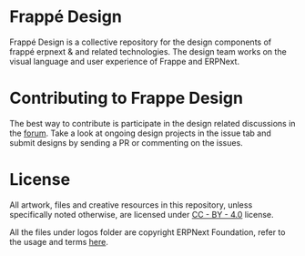 
# Frappé Design  

Frappé Design is a collective repository for the design components of frappé erpnext & and related technologies. The design team works on the visual language and user experience of Frappe and ERPNext. 

# Contributing to Frappe Design
The best way to contribute is participate in the design related discussions in the [forum](https://discuss.erpnext.com). Take a look at ongoing design projects in the issue tab and submit designs by sending a PR or commenting on the issues.

# License  

All artwork, files and creative resources in this repository, unless specifically noted otherwise, are licensed under [CC - BY - 4.0](https://creativecommons.org/licenses/by/4.0/) license.

All the files under logos folder are copyright ERPNext Foundation, refer to the usage and terms [here](https://github.com/frappe/erpnext#logo-and-trademark).
